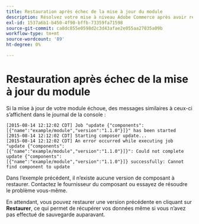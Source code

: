 ```yaml
---
title: Restauration après échec de la mise à jour du module
description: Résolvez votre mise à niveau Adobe Commerce après avoir rencontré une erreur de mise à jour de module.
exl-id: 1537a6b1-b450-4f90-bffb-73359fa71598
source-git-commit: ca8dc855e0598d2c3d43afae2e055aa27035a09b
workflow-type: tm+mt
source-wordcount: '89'
ht-degree: 0%

---
```


# Restauration après échec de la mise à jour du module

Si la mise à jour de votre module échoue, des messages similaires à ceux-ci s’affichent dans le journal de la console :

```
[2015-08-14 12:12:02 CDT] Job "update {"components":[{"name":"example/module","version":"1.1.0"}]}" has been started
[2015-08-14 12:12:02 CDT] Starting composer update...
[2015-08-14 12:12:02 CDT] An error occurred while executing job "update {"components":
[{"name":"example/module","version":"1.1.0"}]}": Could not complete update {"components":
[{"name":"example/module","version":"1.1.0"}]} successfully: Cannot find component to update
```

Dans l’exemple précédent, il n’existe aucune version de composant à restaurer. Contactez le fournisseur du composant ou essayez de résoudre le problème vous-même.

En attendant, vous pouvez restaurer une version précédente en cliquant sur **Restaurer**, ce qui permet de récupérer vos données même si vous n’avez pas effectué de sauvegarde auparavant.

